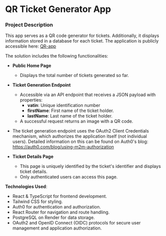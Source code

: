 # QR Ticket Generator App

### Project Description
This app serves as a QR code generator for tickets. Additionally, it displays information stored in a database for each ticket.
The application is publicly accessible here: [QR-app](https://qr-app-frontend.onrender.com/)

The solution includes the following functionalities:

- **Public Home Page**

  - Displays the total number of tickets generated so far.

- **Ticket Generation Endpoint**

  - Accessible via an API endpoint that receives a JSON payload with properties:
    - **vatin**: Unique identification number 
    - **firstName**: First name of the ticket holder.
    - **lastName**: Last name of the ticket holder.
  - A successful request returns an image with a QR code.
 - The ticket generation endpoint uses the OAuth2 Client Credentials mechanism, which authorizes the application itself (not individual users). Detailed information on this can be found on Auth0's blog: https://auth0.com/blog/using-m2m-authorization

- **Ticket Details Page**

  - This page is uniquely identified by the ticket's identifier and displays ticket details.
  - Only authenticated users can access this page.
    
**Technologies Used**:

- React & TypeScript for frontend development.
- Tailwind CSS for styling.
- Auth0 for authentication and authorization.
- React Router for navigation and route handling.
- PostgreSQL on Render for data storage.
- OAuth2 and OpenID Connect (OIDC) protocols for secure user management and application authorization.
  
  
